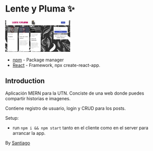 # Lente y Pluma ✨

<img src="/client/src/images/captura.PNG" style="max-height:100px">

- [npm](https://www.npmjs.com/) - Package manager
- [React](https://es.reactjs.org/) - Framework, npx create-react-app.

## Introduction

Aplicación MERN para la UTN. Conciste de una web donde puedes compartir historias e imagenes.

Contiene registro de usuario, login y CRUD para los posts.

Setup:

- run `npm i && npm start` tanto en el cliente como en el server para arrancar la app.

By [Santiago](https://github.com/tikopaci)

